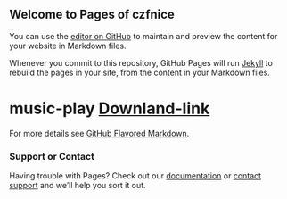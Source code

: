 ## Welcome to Pages of czfnice

You can use the [editor on GitHub](https://github.com/czfnicepages/czfnicepages.github.io/edit/master/index.md) to maintain and preview the content for your website in Markdown files.

Whenever you commit to this repository, GitHub Pages will run [Jekyll](https://jekyllrb.com/) to rebuild the pages in your site, from the content in your Markdown files.

# music-play [Downland-link](https://wwa.lanzous.com/i166qe1kaej)

For more details see [GitHub Flavored Markdown](https://guides.github.com/features/mastering-markdown/).

### Support or Contact

Having trouble with Pages? Check out our [documentation](https://help.github.com/categories/github-pages-basics/) or [contact support](mailto:czfnice@foxmail.com?subject=test&cc=抄送人邮箱&subject=主题&body=内容) and we’ll help you sort it out.
